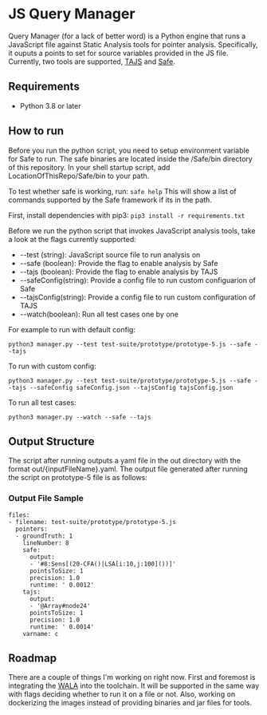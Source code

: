 # JS Query Manager
Query Manager (for a lack of better word) is a Python engine that runs a JavaScript file against Static Analysis tools for pointer analysis. Specifically, it ouputs a points to set for source variables provided in the JS file. 
Currently, two tools are supported, [TAJS](https://github.com/cs-au-dk/TAJS) and [Safe](https://github.com/sukyoung/safe). 

## Requirements
- Python 3.8 or later

## How to run

Before you run the python script, you need to setup environment variable for Safe to run. The safe binaries are located inside the /Safe/bin directory of this repository. In your shell startup script, add LocationOfThisRepo/Safe/bin to your path.

To test whether safe is working, run:
`safe help` 
This will show a list of commands supported by the Safe framework if its in the path.

First, install dependencies with pip3:
`pip3 install -r requirements.txt`

Before we run the python script that invokes JavaScript analysis tools, take a look at the flags currently supported:
- --test (string): JavaScript source file to run analysis on
- --safe (boolean): Provide the flag to enable analysis by Safe
- --tajs (boolean): Provide the flag to enable analysis by TAJS
- --safeConfig(string): Provide a config file to run custom configuarion of Safe
- --tajsConfig(string): Provide a config file to run custom configuration of TAJS
- --watch(boolean): Run all test cases one by one 

For example to run with default config:
```
python3 manager.py --test test-suite/prototype/prototype-5.js --safe --tajs
``` 


To run with custom config:
```
python3 manager.py --test test-suite/prototype/prototype-5.js --safe --tajs --safeConfig safeConfig.json --tajsConfig tajsConfig.json 
``` 

To run all test cases:
```
python3 manager.py --watch --safe --tajs
```

## Output Structure
The script after running outputs a yaml file in the out directory with the format out/{inputFileName}.yaml.
The output file generated after running the script on prototype-5 file is as follows:

### Output File Sample
```
files:
- filename: test-suite/prototype/prototype-5.js
  pointers:
  - groundTruth: 1
    lineNumber: 8
    safe:
      output:
      - '#8:Sens[(20-CFA()|LSA[i:10,j:100]())]'
      pointsToSize: 1
      precision: 1.0
      runtime: ' 0.0012'
    tajs:
      output:
      - '@Array#node24'
      pointsToSize: 1
      precision: 1.0
      runtime: ' 0.0014'
    varname: c
```

## Roadmap

There are a couple of things I'm working on right now. First and foremost is integrating the [WALA](https://github.com/wala/WALA) into the toolchain. It will be supported in the same way with flags deciding whether to run it on a file or not. Also, working on dockerizing the images instead of providing binaries and jar files for tools. 

